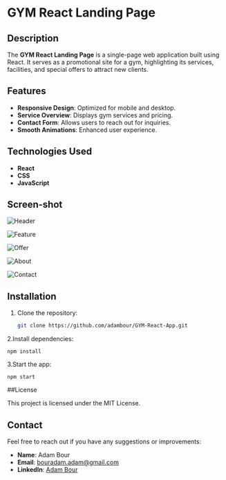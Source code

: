 # GYM React Landing Page

## Description

The **GYM React Landing Page** is a single-page web application built using React. It serves as a promotional site for a gym, highlighting its services, facilities, and special offers to attract new clients.

## Features

- **Responsive Design**: Optimized for mobile and desktop.
- **Service Overview**: Displays gym services and pricing.
- **Contact Form**: Allows users to reach out for inquiries.
- **Smooth Animations**: Enhanced user experience.

## Technologies Used

- **React**
- **CSS**
- **JavaScript**
  
## Screen-shot

![Header](./screnshot/Capture%20d'écran%202024-09-23%20223315.png)

![Feature](./screnshot/Capture%20d'écran%202024-09-23%20223334.png)

![Offer](./screnshot/Capture%20d'écran%202024-09-23%20223401.png)

![About](./screnshot/Capture%20d'écran%202024-09-23%20223411.png)

![Contact](./screnshot/Capture%20d'écran%202024-09-23%20223422.png)

## Installation

1. Clone the repository:
   ```bash
   git clone https://github.com/adambour/GYM-React-App.git
 2.Install dependencies:

    npm install
  3.Start the app:

    npm start

##License

This project is licensed under the MIT License.

## Contact

Feel free to reach out if you have any suggestions or improvements:

- **Name**: Adam Bour
- **Email**: [bouradam.adam@gmail.com](mailto:bouradam.adam@gmail.com)
- **LinkedIn**: [Adam Bour](https://linkedin.com/in/adam-bour-9a5020277)
```

